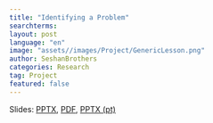 ```yaml
---
title: "Identifying a Problem"
searchterms: 
layout: post
language: "en"
image: "assets//images/Project/GenericLesson.png"
author: SeshanBrothers
categories: Research
tag: Project
featured: false
---
```


Slides:
 <a href="/translations/en-us/Project/Identify.pptx">PPTX</a>,
 <a href="/translations/en-us/Project/Identify.pdf">PDF</a>,
 <a href="/translations/pt-br/IdentificacaodoProblema.pptx">PPTX (pt)</a>
 
